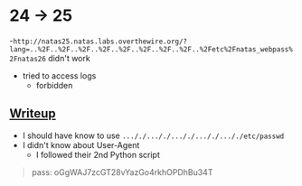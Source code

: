# 24 -> 25

-`http://natas25.natas.labs.overthewire.org/?lang=..%2F..%2F..%2F..%2F..%2F..%2F..%2F..%2F..%2Fetc%2Fnatas_webpass%2Fnatas26` didn't work
- tried to access logs
    - forbidden

## [Writeup](https://caminek.rocks/2021/05/30/natas24-25/)

- I should have know to use `..././..././..././..././..././etc/passwd`
- I didn't know about User-Agent
    - I followed their 2nd Python script

> pass: oGgWAJ7zcGT28vYazGo4rkhOPDhBu34T
